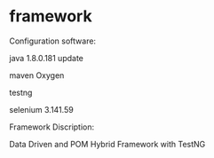 # framework

Configuration software:

java 1.8.0.181 update

maven Oxygen

testng

selenium 3.141.59


Framework Discription:

Data Driven and POM Hybrid Framework with TestNG
